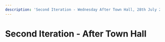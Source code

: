 ```yaml
---
description: 'Second Iteration - Wednesday After Town Hall, 28th July 2021'
---
```


# Second Iteration - After Town Hall

## 



